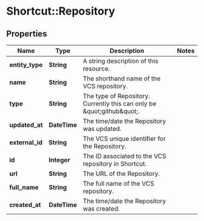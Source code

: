 # Shortcut::Repository

## Properties
Name | Type | Description | Notes
------------ | ------------- | ------------- | -------------
**entity_type** | **String** | A string description of this resource. | 
**name** | **String** | The shorthand name of the VCS repository. | 
**type** | **String** | The type of Repository. Currently this can only be \&quot;github\&quot;. | 
**updated_at** | **DateTime** | The time/date the Repository was updated. | 
**external_id** | **String** | The VCS unique identifier for the Repository. | 
**id** | **Integer** | The ID associated to the VCS repository in Shortcut. | 
**url** | **String** | The URL of the Repository. | 
**full_name** | **String** | The full name of the VCS repository. | 
**created_at** | **DateTime** | The time/date the Repository was created. | 

